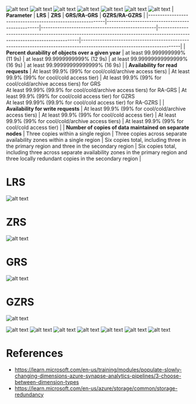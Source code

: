 ![alt text](image.png)
![alt text](image-1.png)
![alt text](image-2.png)
![alt text](image-3.png)
![alt text](image-4.png)
![alt text](image-5.png)
![alt text](image-6.png)
| **Parameter**                                              | **LRS**                                         | **ZRS**                                         | **GRS/RA-GRS**                                                                                                           | **GZRS/RA-GZRS**                                                                                                       |
|-----------------------------------------------------------|-------------------------------------------------|-------------------------------------------------|--------------------------------------------------------------------------------------------------------------------------|------------------------------------------------------------------------------------------------------------------------|
| **Percent durability of objects over a given year**      | at least 99.999999999% (11 9s)                 | at least 99.9999999999% (12 9s)                | at least 99.99999999999999% (16 9s)                                                                                     | at least 99.99999999999999% (16 9s)                                                                                   |
| **Availability for read requests**                        | At least 99.9% (99% for cool/cold/archive access tiers) | At least 99.9% (99% for cool/cold access tier) | At least 99.9% (99% for cool/cold/archive access tiers) for GRS <br> At least 99.99% (99.9% for cool/cold/archive access tiers) for RA-GRS | At least 99.9% (99% for cool/cold access tier) for GZRS <br> At least 99.99% (99.9% for cool/cold access tier) for RA-GZRS |
| **Availability for write requests**                       | At least 99.9% (99% for cool/cold/archive access tiers) | At least 99.9% (99% for cool/cold access tier) | At least 99.9% (99% for cool/cold/archive access tiers)                                                                    | At least 99.9% (99% for cool/cold access tier)                                                                        |
| **Number of copies of data maintained on separate nodes** | Three copies within a single region             | Three copies across separate availability zones within a single region | Six copies total, including three in the primary region and three in the secondary region                                | Six copies total, including three across separate availability zones in the primary region and three locally redundant copies in the secondary region |


# LRS
![alt text](image-14.png)

# ZRS

![alt text](image-15.png)


# GRS

![alt text](image-16.png)


# GZRS

![alt text](image-17.png)

![alt text](image-7.png)
![alt text](image-8.png)
![alt text](image-9.png)
![alt text](image-10.png)
![alt text](image-11.png)
![alt text](image-12.png)
![alt text](image-13.png)

# References

- https://learn.microsoft.com/en-us/training/modules/populate-slowly-changing-dimensions-azure-synapse-analytics-pipelines/3-choose-between-dimension-types
- https://learn.microsoft.com/en-us/azure/storage/common/storage-redundancy

